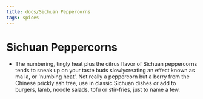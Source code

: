 ```yaml
---
title: docs/Sichuan Peppercorns
tags: spices
---
```


# Sichuan Peppercorns
- The numbering, tingly heat plus the citrus flavor of Sichuan peppercorns tends to sneak up on your taste buds slowlycreating an effect known as ma la, or 'numbing heat'. Not really a peppercorn but a berry from the Chinese prickly ash tree, use in classic Sichuan dishes or add to burgers, lamb, noodle salads, tofu or stir-fries, just to name a few.